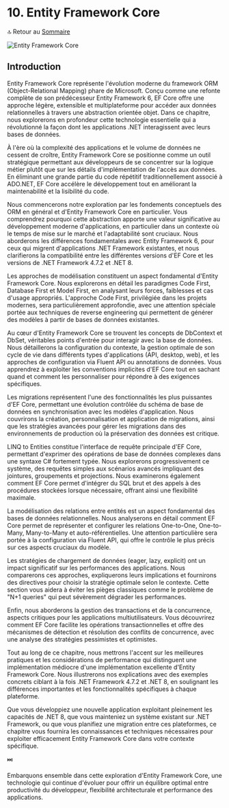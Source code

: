 # 10. Entity Framework Core

🔝 Retour au [Sommaire](/SOMMAIRE.md)

![Entity Framework Core](https://via.placeholder.com/800x200?text=Entity+Framework+Core)

## Introduction

Entity Framework Core représente l'évolution moderne du framework ORM (Object-Relational Mapping) phare de Microsoft. Conçu comme une refonte complète de son prédécesseur Entity Framework 6, EF Core offre une approche légère, extensible et multiplateforme pour accéder aux données relationnelles à travers une abstraction orientée objet. Dans ce chapitre, nous explorerons en profondeur cette technologie essentielle qui a révolutionné la façon dont les applications .NET interagissent avec leurs bases de données.

À l'ère où la complexité des applications et le volume de données ne cessent de croître, Entity Framework Core se positionne comme un outil stratégique permettant aux développeurs de se concentrer sur la logique métier plutôt que sur les détails d'implémentation de l'accès aux données. En éliminant une grande partie du code répétitif traditionnellement associé à ADO.NET, EF Core accélère le développement tout en améliorant la maintenabilité et la lisibilité du code.

Nous commencerons notre exploration par les fondements conceptuels des ORM en général et d'Entity Framework Core en particulier. Vous comprendrez pourquoi cette abstraction apporte une valeur significative au développement moderne d'applications, en particulier dans un contexte où le temps de mise sur le marché et l'adaptabilité sont cruciaux. Nous aborderons les différences fondamentales avec Entity Framework 6, pour ceux qui migrent d'applications .NET Framework existantes, et nous clarifierons la compatibilité entre les différentes versions d'EF Core et les versions de .NET Framework 4.7.2 et .NET 8.

Les approches de modélisation constituent un aspect fondamental d'Entity Framework Core. Nous explorerons en détail les paradigmes Code First, Database First et Model First, en analysant leurs forces, faiblesses et cas d'usage appropriés. L'approche Code First, privilégiée dans les projets modernes, sera particulièrement approfondie, avec une attention spéciale portée aux techniques de reverse engineering qui permettent de générer des modèles à partir de bases de données existantes.

Au cœur d'Entity Framework Core se trouvent les concepts de DbContext et DbSet, véritables points d'entrée pour interagir avec la base de données. Nous détaillerons la configuration du contexte, la gestion optimale de son cycle de vie dans différents types d'applications (API, desktop, web), et les approches de configuration via Fluent API ou annotations de données. Vous apprendrez à exploiter les conventions implicites d'EF Core tout en sachant quand et comment les personnaliser pour répondre à des exigences spécifiques.

Les migrations représentent l'une des fonctionnalités les plus puissantes d'EF Core, permettant une évolution contrôlée du schéma de base de données en synchronisation avec les modèles d'application. Nous couvrirons la création, personnalisation et application de migrations, ainsi que les stratégies avancées pour gérer les migrations dans des environnements de production où la préservation des données est critique.

LINQ to Entities constitue l'interface de requête principale d'EF Core, permettant d'exprimer des opérations de base de données complexes dans une syntaxe C# fortement typée. Nous explorerons progressivement ce système, des requêtes simples aux scénarios avancés impliquant des jointures, groupements et projections. Nous examinerons également comment EF Core permet d'intégrer du SQL brut et des appels à des procédures stockées lorsque nécessaire, offrant ainsi une flexibilité maximale.

La modélisation des relations entre entités est un aspect fondamental des bases de données relationnelles. Nous analyserons en détail comment EF Core permet de représenter et configurer les relations One-to-One, One-to-Many, Many-to-Many et auto-référentielles. Une attention particulière sera portée à la configuration via Fluent API, qui offre le contrôle le plus précis sur ces aspects cruciaux du modèle.

Les stratégies de chargement de données (eager, lazy, explicit) ont un impact significatif sur les performances des applications. Nous comparerons ces approches, expliquerons leurs implications et fournirons des directives pour choisir la stratégie optimale selon le contexte. Cette section vous aidera à éviter les pièges classiques comme le problème de "N+1 queries" qui peut sévèrement dégrader les performances.

Enfin, nous aborderons la gestion des transactions et de la concurrence, aspects critiques pour les applications multiutilisateurs. Vous découvrirez comment EF Core facilite les opérations transactionnelles et offre des mécanismes de détection et résolution des conflits de concurrence, avec une analyse des stratégies pessimistes et optimistes.

Tout au long de ce chapitre, nous mettrons l'accent sur les meilleures pratiques et les considérations de performance qui distinguent une implémentation médiocre d'une implémentation excellente d'Entity Framework Core. Nous illustrerons nos explications avec des exemples concrets ciblant à la fois .NET Framework 4.7.2 et .NET 8, en soulignant les différences importantes et les fonctionnalités spécifiques à chaque plateforme.

Que vous développiez une nouvelle application exploitant pleinement les capacités de .NET 8, que vous mainteniez un système existant sur .NET Framework, ou que vous planifiez une migration entre ces plateformes, ce chapitre vous fournira les connaissances et techniques nécessaires pour exploiter efficacement Entity Framework Core dans votre contexte spécifique.

⏭️

Embarquons ensemble dans cette exploration d'Entity Framework Core, une technologie qui continue d'évoluer pour offrir un équilibre optimal entre productivité du développeur, flexibilité architecturale et performance des applications.

